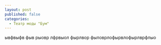 ```yaml
---
layout: post
published: false
categories:
  - Театр моды "Бум"
---
```

ывфвыфв фыв рыовр лфрвыол фырлвор фыловрлофырвлофырлврфлыо